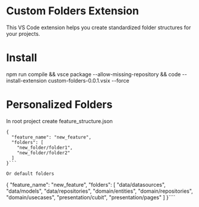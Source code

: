 # Custom Folders Extension

This VS Code extension helps you create standardized folder structures for your projects.

# Install
npm run compile && vsce package --allow-missing-repository && code --install-extension custom-folders-0.0.1.vsix --force

# Personalized Folders
In root project create
feature_structure.json 

```
{
  "feature_name": "new_feature",
  "folders": [
    "new_folder/folder1",
    "new_folder/folder2"    
  ]
}```

Or default folders
```
{
  "feature_name": "new_feature",
  "folders": [
    "data/datasources",
    "data/models",
    "data/repositories",
    "domain/entities",
    "domain/repositories",
    "domain/usecases",
    "presentation/cubit",
    "presentation/pages"
  ]
}````